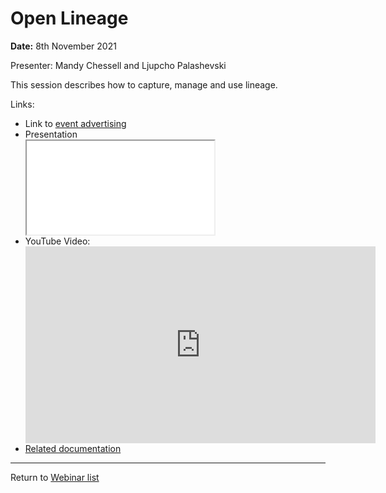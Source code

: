 <!-- SPDX-License-Identifier: CC-BY-4.0 -->
<!-- Copyright Contributors to the ODPi Egeria project 2020. -->

# Open Lineage

**Date:** 8th November 2021

Presenter: Mandy Chessell and Ljupcho Palashevski

This session describes how to capture, manage and use lineage.

Links:

* Link to [event advertising](https://lfaidata.foundation/blog/2021/11/05/please-join-us-for-the-next-egeria-webinar-november-8th/)
* Presentation
  <div class="video-wrapper">
  <iframe src="./Egeria%20Webinar,%20Open%20Lineage,%208th%20November%202021.pdf"></iframe>
  </div>
* YouTube Video:
  <div class="video-wrapper">
  <iframe width="560" height="315" src="https://www.youtube.com/embed/-LzTdt7NPDY" title="Egeria's Open Lineage - November 2021" frameborder="0" allow="accelerometer; autoplay; clipboard-write; encrypted-media; gyroscope; picture-in-picture" allowfullscreen></iframe>
  </div>   
* [Related documentation](/features/lineage-management/overview)

----
Return to [Webinar list](..)
